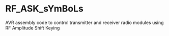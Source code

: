 # RF_ASK_sYmBoLs
 AVR assembly code to control transmitter and receiver radio modules using RF Amplitude Shift Keying
